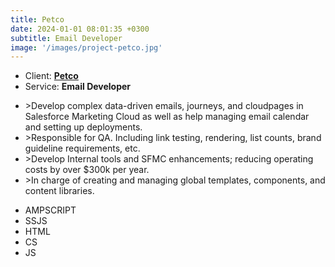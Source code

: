 ```yaml
---
title: Petco
date: 2024-01-01 08:01:35 +0300
subtitle: Email Developer
image: '/images/project-petco.jpg'
---
```


<ul class="list-inline item-details">
    <li>Client:
        <strong><a href="https://www.petco.com/">Petco</a>
        </strong>
    </li>
    <li>Service:
        <strong>Email Developer</strong>
    </li>
</ul>

<ul>
    <li>>Develop complex data-driven emails, journeys, and cloudpages in Salesforce Marketing Cloud as well as help managing email calendar and setting up deployments.</li>
    <li>>Responsible for QA. Including link testing, rendering, list counts, brand guideline requirements, etc.</li>
    <li>>Develop Internal tools and SFMC enhancements; reducing operating costs by over $300k per year.</li>
    <li>>In charge of creating and managing global templates, components, and content libraries.</li>
</ul>

<ul class="list-inline item-details">
    <li>AMPSCRIPT</li>
    <li>SSJS</li>
    <li>HTML</li>
    <li>CS</li>
    <li>JS</li>
</ul>